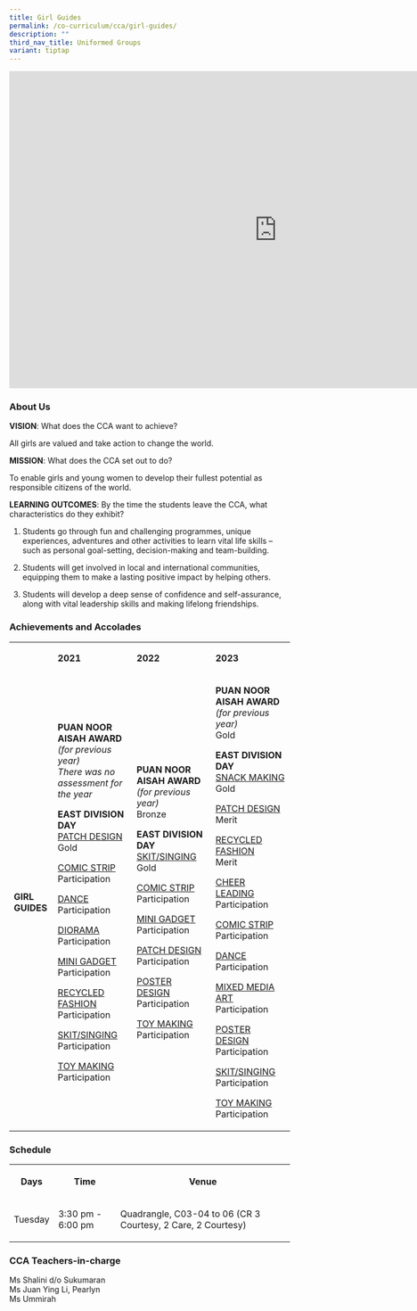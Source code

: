```yaml
---
title: Girl Guides
permalink: /co-curriculum/cca/girl-guides/
description: ""
third_nav_title: Uniformed Groups
variant: tiptap
---
```

<div class="iframe-wrapper"><iframe height="569" width="960" allowfullscreen="true" frameborder="0" src="https://docs.google.com/presentation/d/1Dh8n-5VUXEfCP1heV3tXXsAMHFEk0k0Fl595sbD3Ako/embed?start=true&amp;loop=true&amp;delayms=3000"></iframe></div><h3>About Us</h3><p><strong>VISION</strong>: What does the CCA want to achieve?&nbsp;</p><p>All girls are valued and take action to change the world.</p><p><strong>MISSION</strong>: What does the CCA set out to do?</p><p>To enable girls and young women to develop their fullest potential as responsible citizens of the world.</p><p><strong>LEARNING OUTCOMES</strong>: By the time the students leave the CCA, what characteristics do they exhibit?</p><ol data-tight="true" class="tight"><li><p>Students go through fun and challenging programmes, unique experiences, adventures and other activities to learn vital life skills – such as personal goal-setting, decision-making and team-building.</p></li><li><p>Students will get involved in local and international communities, equipping them to make a lasting positive impact by helping others.</p></li><li><p>Students will develop a deep sense of confidence and self-assurance, along with vital leadership skills and making lifelong friendships.</p></li></ol><h3>Achievements and Accolades</h3><table><tbody><tr><td rowspan="1" colspan="1"><p><strong>&nbsp;</strong></p></td><td rowspan="1" colspan="1"><p><strong>2021</strong></p></td><td rowspan="1" colspan="1"><p><strong>2022</strong></p></td><td rowspan="1" colspan="1"><p><strong>2023</strong></p></td></tr><tr><td rowspan="1" colspan="1"><p><strong>GIRL GUIDES</strong></p></td><td rowspan="1" colspan="1"><p><strong>PUAN NOOR AISAH AWARD </strong><em>(for previous year)</em><strong><br></strong><em>There was no assessment for the year</em></p><p></p><p><strong>EAST DIVISION DAY</strong><br><u>PATCH DESIGN</u><br>Gold</p><p></p><p><u>COMIC STRIP</u><br>Participation</p><p></p><p><u>DANCE</u><br>Participation</p><p></p><p><u>DIORAMA</u><br>Participation</p><p></p><p><u>MINI GADGET</u><br>Participation</p><p></p><p><u>RECYCLED FASHION</u><br>Participation</p><p></p><p><u>SKIT/SINGING</u><br>Participation</p><p></p><p><u>TOY MAKING</u><br>Participation</p></td><td rowspan="1" colspan="1"><p><strong>PUAN NOOR AISAH AWARD </strong><em>(for previous year)</em><strong><br></strong>Bronze</p><p></p><p><strong>EAST DIVISION DAY</strong><br><u>SKIT/SINGING</u><br>Gold</p><p></p><p><u>COMIC STRIP</u><br>Participation</p><p></p><p><u>MINI GADGET</u><br>Participation</p><p></p><p><u>PATCH DESIGN</u><br>Participation</p><p></p><p><u>POSTER DESIGN</u><br>Participation</p><p></p><p><u>TOY MAKING</u><br>Participation</p></td><td rowspan="1" colspan="1"><p><strong>PUAN NOOR AISAH AWARD </strong><em>(for previous year)</em><strong><br></strong>Gold</p><p></p><p><strong>EAST DIVISION DAY</strong><br><u>SNACK MAKING</u><br>Gold</p><p></p><p><u>PATCH DESIGN</u><br>Merit</p><p></p><p><u>RECYCLED FASHION</u><br>Merit</p><p></p><p><u>CHEER LEADING</u><br>Participation</p><p></p><p><u>COMIC STRIP</u><br>Participation</p><p></p><p><u>DANCE</u><br>Participation</p><p></p><p><u>MIXED MEDIA ART</u><br>Participation</p><p></p><p><u>POSTER DESIGN</u><br>Participation</p><p></p><p><u>SKIT/SINGING</u><br>Participation</p><p></p><p><u>TOY MAKING</u><br>Participation</p></td></tr></tbody></table><h3>Schedule</h3><table><tbody><tr><th rowspan="1" colspan="1"><p>Days</p></th><th rowspan="1" colspan="1"><p>Time</p></th><th rowspan="1" colspan="1"><p>Venue</p></th></tr><tr><td rowspan="1" colspan="1"><p>Tuesday</p></td><td rowspan="1" colspan="1"><p>3:30 pm - 6:00 pm</p></td><td rowspan="1" colspan="1"><p>Quadrangle, C03-04 to 06 (CR 3 Courtesy, 2 Care, 2 Courtesy)</p></td></tr></tbody></table><h3>CCA Teachers-in-charge</h3><p>Ms Shalini d/o Sukumaran<br>Ms Juan Ying Li, Pearlyn <br>Ms Ummirah</p>